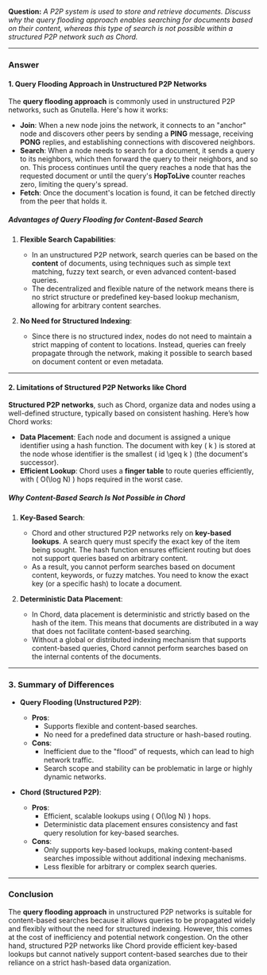 
**Question:** *A P2P system is used to store and retrieve documents. Discuss why the query flooding approach enables searching for documents based on their content, whereas this type of search is not possible within a structured P2P network such as Chord.*

---

### Answer

#### 1. **Query Flooding Approach in Unstructured P2P Networks**
The **query flooding approach** is commonly used in unstructured P2P networks, such as Gnutella. Here's how it works:
- **Join**: When a new node joins the network, it connects to an "anchor" node and discovers other peers by sending a **PING** message, receiving **PONG** replies, and establishing connections with discovered neighbors.
- **Search**: When a node needs to search for a document, it sends a query to its neighbors, which then forward the query to their neighbors, and so on. This process continues until the query reaches a node that has the requested document or until the query's **HopToLive** counter reaches zero, limiting the query's spread.
- **Fetch**: Once the document's location is found, it can be fetched directly from the peer that holds it.

##### **Advantages of Query Flooding for Content-Based Search**
1. **Flexible Search Capabilities**:
   - In an unstructured P2P network, search queries can be based on the **content** of documents, using techniques such as simple text matching, fuzzy text search, or even advanced content-based queries.
   - The decentralized and flexible nature of the network means there is no strict structure or predefined key-based lookup mechanism, allowing for arbitrary content searches.

2. **No Need for Structured Indexing**:
   - Since there is no structured index, nodes do not need to maintain a strict mapping of content to locations. Instead, queries can freely propagate through the network, making it possible to search based on document content or even metadata.

---

#### 2. **Limitations of Structured P2P Networks like Chord**
**Structured P2P networks**, such as Chord, organize data and nodes using a well-defined structure, typically based on consistent hashing. Here’s how Chord works:
- **Data Placement**: Each node and document is assigned a unique identifier using a hash function. The document with key \( k \) is stored at the node whose identifier is the smallest \( id \geq k \) (the document's successor).
- **Efficient Lookup**: Chord uses a **finger table** to route queries efficiently, with \( O(\log N) \) hops required in the worst case.

##### **Why Content-Based Search Is Not Possible in Chord**
1. **Key-Based Search**: 
   - Chord and other structured P2P networks rely on **key-based lookups**. A search query must specify the exact key of the item being sought. The hash function ensures efficient routing but does not support queries based on arbitrary content.
   - As a result, you cannot perform searches based on document content, keywords, or fuzzy matches. You need to know the exact key (or a specific hash) to locate a document.

2. **Deterministic Data Placement**:
   - In Chord, data placement is deterministic and strictly based on the hash of the item. This means that documents are distributed in a way that does not facilitate content-based searching.
   - Without a global or distributed indexing mechanism that supports content-based queries, Chord cannot perform searches based on the internal contents of the documents.

---

### 3. **Summary of Differences**
- **Query Flooding (Unstructured P2P)**:
  - **Pros**: 
    - Supports flexible and content-based searches.
    - No need for a predefined data structure or hash-based routing.
  - **Cons**:
    - Inefficient due to the "flood" of requests, which can lead to high network traffic.
    - Search scope and stability can be problematic in large or highly dynamic networks.

- **Chord (Structured P2P)**:
  - **Pros**: 
    - Efficient, scalable lookups using \( O(\log N) \) hops.
    - Deterministic data placement ensures consistency and fast query resolution for key-based searches.
  - **Cons**:
    - Only supports key-based lookups, making content-based searches impossible without additional indexing mechanisms.
    - Less flexible for arbitrary or complex search queries.

---

### Conclusion
The **query flooding approach** in unstructured P2P networks is suitable for content-based searches because it allows queries to be propagated widely and flexibly without the need for structured indexing. However, this comes at the cost of inefficiency and potential network congestion. On the other hand, structured P2P networks like Chord provide efficient key-based lookups but cannot natively support content-based searches due to their reliance on a strict hash-based data organization.